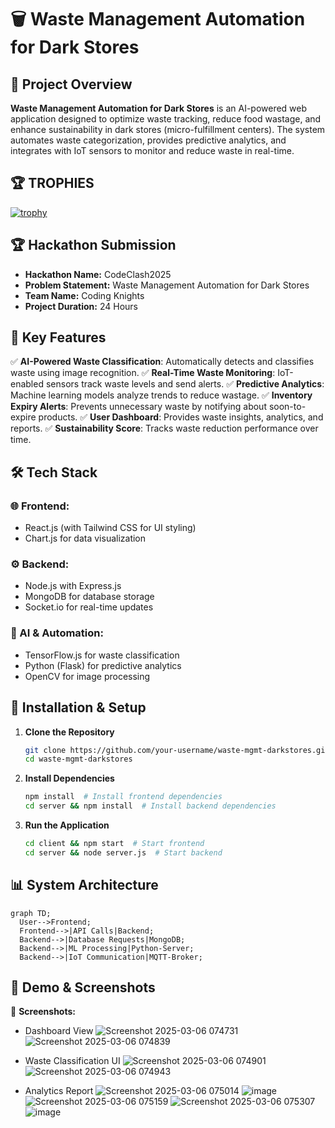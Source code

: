 # 🗑️ Waste Management Automation for Dark Stores

## 🚀 Project Overview
**Waste Management Automation for Dark Stores** is an AI-powered web application designed to optimize waste tracking, reduce food wastage, and enhance sustainability in dark stores (micro-fulfillment centers). The system automates waste categorization, provides predictive analytics, and integrates with IoT sensors to monitor and reduce waste in real-time.

## 🏆 TROPHIES
[![trophy](https://github-profile-trophy.vercel.app/?username=OneTeraByte7&theme=onedark)](https://github.com/ryo-ma/github-profile-trophy)


## 🏆 Hackathon Submission
- **Hackathon Name:** CodeClash2025
- **Problem Statement:** Waste Management Automation for Dark Stores
- **Team Name:** Coding Knights
- **Project Duration:** 24 Hours

## 🎯 Key Features
✅ **AI-Powered Waste Classification**: Automatically detects and classifies waste using image recognition.
✅ **Real-Time Waste Monitoring**: IoT-enabled sensors track waste levels and send alerts.
✅ **Predictive Analytics**: Machine learning models analyze trends to reduce wastage.
✅ **Inventory Expiry Alerts**: Prevents unnecessary waste by notifying about soon-to-expire products.
✅ **User Dashboard**: Provides waste insights, analytics, and reports.
✅ **Sustainability Score**: Tracks waste reduction performance over time.

## 🛠️ Tech Stack
### 🌐 Frontend:
- React.js (with Tailwind CSS for UI styling)
- Chart.js for data visualization

### ⚙️ Backend:
- Node.js with Express.js
- MongoDB for database storage
- Socket.io for real-time updates

### 🤖 AI & Automation:
- TensorFlow.js for waste classification
- Python (Flask) for predictive analytics
- OpenCV for image processing

## 🔧 Installation & Setup
1. **Clone the Repository**
   ```sh
   git clone https://github.com/your-username/waste-mgmt-darkstores.git
   cd waste-mgmt-darkstores
   ```
2. **Install Dependencies**
   ```sh
   npm install  # Install frontend dependencies
   cd server && npm install  # Install backend dependencies
   ```
3. **Run the Application**
   ```sh
   cd client && npm start  # Start frontend
   cd server && node server.js  # Start backend
   ```

## 📊 System Architecture
```mermaid
graph TD;
  User-->Frontend;
  Frontend-->|API Calls|Backend;
  Backend-->|Database Requests|MongoDB;
  Backend-->|ML Processing|Python-Server;
  Backend-->|IoT Communication|MQTT-Broker;

```

## 🎥 Demo & Screenshots
📌 **Screenshots:**
- Dashboard View
![Screenshot 2025-03-06 074731](https://github.com/user-attachments/assets/b2e8f028-fe9f-4604-bef2-6116a4161eba)
![Screenshot 2025-03-06 074839](https://github.com/user-attachments/assets/8595700f-90cd-42a7-bede-1b8e49989037)

- Waste Classification UI
![Screenshot 2025-03-06 074901](https://github.com/user-attachments/assets/85c23e65-6878-40c4-8183-b1ad6ec750f3)
![Screenshot 2025-03-06 074943](https://github.com/user-attachments/assets/70e2e2b0-0397-41a5-af45-350ca1be3064)

- Analytics Report
![Screenshot 2025-03-06 075014](https://github.com/user-attachments/assets/cdeb3475-4041-4f80-bc0f-c485eb921614)
![image](https://github.com/user-attachments/assets/452a3087-d711-48f4-a14a-86070227851d)
![Screenshot 2025-03-06 075159](https://github.com/user-attachments/assets/f641b3f0-e114-4b1d-99e5-384d8dc630a3)
![Screenshot 2025-03-06 075307](https://github.com/user-attachments/assets/a90ca17d-184e-4f83-b1b2-0bb96d836ebe)
![image](https://github.com/user-attachments/assets/8eb88215-1f8c-4f79-91f9-4824503657d7)

